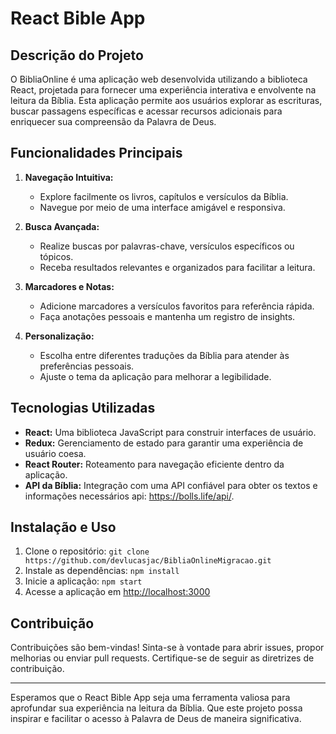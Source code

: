 # React Bible App

## Descrição do Projeto

O BibliaOnline é uma aplicação web desenvolvida utilizando a biblioteca React, projetada para fornecer uma experiência interativa e envolvente na leitura da Bíblia. Esta aplicação permite aos usuários explorar as escrituras, buscar passagens específicas e acessar recursos adicionais para enriquecer sua compreensão da Palavra de Deus.

## Funcionalidades Principais

1. **Navegação Intuitiva:**
   - Explore facilmente os livros, capítulos e versículos da Bíblia.
   - Navegue por meio de uma interface amigável e responsiva.

2. **Busca Avançada:**
   - Realize buscas por palavras-chave, versículos específicos ou tópicos.
   - Receba resultados relevantes e organizados para facilitar a leitura.

3. **Marcadores e Notas:**
   - Adicione marcadores a versículos favoritos para referência rápida.
   - Faça anotações pessoais e mantenha um registro de insights.

4. **Personalização:**
   - Escolha entre diferentes traduções da Bíblia para atender às preferências pessoais.
   - Ajuste o tema da aplicação para melhorar a legibilidade.

## Tecnologias Utilizadas

- **React:** Uma biblioteca JavaScript para construir interfaces de usuário.
- **Redux:** Gerenciamento de estado para garantir uma experiência de usuário coesa.
- **React Router:** Roteamento para navegação eficiente dentro da aplicação.
- **API da Bíblia:** Integração com uma API confiável para obter os textos e informações necessários api: https://bolls.life/api/.

## Instalação e Uso

1. Clone o repositório: `git clone https://github.com/devlucasjac/BibliaOnlineMigracao.git`
2. Instale as dependências: `npm install`
3. Inicie a aplicação: `npm start`
4. Acesse a aplicação em [http://localhost:3000](http://localhost:3000)

## Contribuição

Contribuições são bem-vindas! Sinta-se à vontade para abrir issues, propor melhorias ou enviar pull requests. Certifique-se de seguir as diretrizes de contribuição.

---

Esperamos que o React Bible App seja uma ferramenta valiosa para aprofundar sua experiência na leitura da Bíblia. Que este projeto possa inspirar e facilitar o acesso à Palavra de Deus de maneira significativa.

